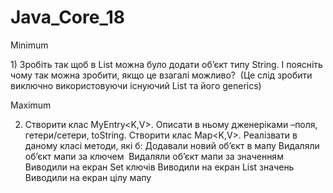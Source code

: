 # Java_Core_18

Minimum 

1) Зробіть так щоб в List<Integer> можна було додати об’єкт типу String.
І поясніть чому так можна зробити, якщо це взагалі можливо? 
(Це слід зробити виключно використовуючи існуючий List та його generics)

Maximum 

2) Створити клас MyEntry<K,V>.
Описати в ньому дженеріками –поля, гетери/сетери, toString.
Створити клас Map<K,V>. Реалізвати в даному класі методи, які б:
Додавали новий об’єкт в мапу
Видаляли об’єкт мапи за ключем 
Видаляли об’єкт мапи за значенням
Виводили на екран Set ключів
Виводили на екран List значень
Виводили на екран цілу мапу
